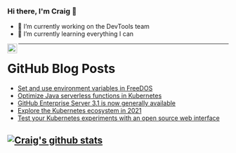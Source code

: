 ### Hi there, I'm Craig 👋

<!--
**CraigTeelFugro/CraigTeelFugro** is a ✨ _special_ ✨ repository because its `README.md` (this file) appears on your GitHub profile.

Here are some ideas to get you started:
-->

- 🔭 I’m currently working on the DevTools team
- 🌱 I’m currently learning everything I can

[<img align="left" alt="Craig Teel | LinkedIn" width="22px" src="https://cdn.jsdelivr.net/npm/simple-icons@v3/icons/linkedin.svg" />][linkedin]

---

# GitHub Blog Posts

<!-- BLOG-POST-LIST:START -->
- [Set and use environment variables in FreeDOS](https://opensource.com/article/21/6/freedos-environment-variables)
- [Optimize Java serverless functions in Kubernetes](https://opensource.com/article/21/6/java-serverless-functions-kubernetes)
- [GitHub Enterprise Server 3.1 is now generally available](https://github.blog/2021-06-03-github-enterprise-server-3-1-is-now-generally-available/)
- [Explore the Kubernetes ecosystem in 2021](https://opensource.com/article/21/6/kubernetes-ebook)
- [Test your Kubernetes experiments with an open source web interface](https://opensource.com/article/21/6/chaos-mesh-kubernetes)
<!-- BLOG-POST-LIST:END -->

## [![Craig's github stats](https://github-readme-stats.vercel.app/api?username=craigteelfugro)](https://github.com/anuraghazra/github-readme-stats)


[linkedin]: https://linkedin.com/in/craig-teel-b8786771
